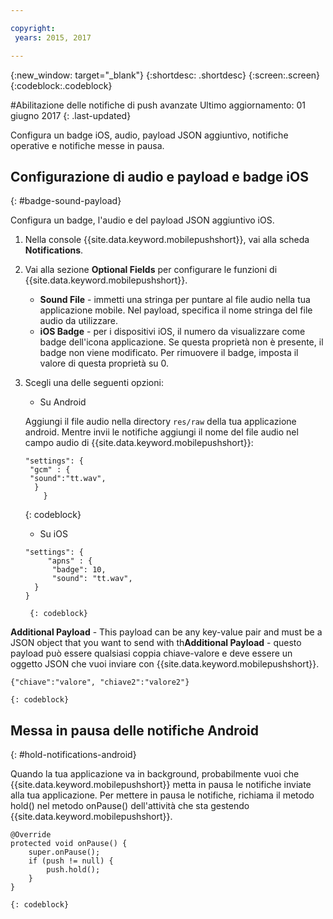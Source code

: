 ```yaml
---

copyright:
 years: 2015, 2017

---
```


{:new_window: target="_blank"}
{:shortdesc: .shortdesc}
{:screen:.screen}
{:codeblock:.codeblock}

#Abilitazione delle notifiche di push avanzate
Ultimo aggiornamento: 01 giugno 2017
{: .last-updated}

Configura un badge iOS, audio, payload JSON aggiuntivo, notifiche operative e notifiche messe in pausa.

## Configurazione di audio e payload e badge iOS
{: #badge-sound-payload}

Configura un badge, l'audio e del payload JSON aggiuntivo iOS.

1. Nella console {{site.data.keyword.mobilepushshort}}, vai alla scheda **Notifications**.
2. Vai alla sezione **Optional Fields** per configurare le funzioni di {{site.data.keyword.mobilepushshort}}. 
	- **Sound File** - immetti una stringa per puntare al file audio nella tua applicazione mobile. Nel payload, specifica
                            il nome stringa del file audio da utilizzare.
	- **iOS Badge** - per i dispositivi iOS, il numero da visualizzare come badge dell'icona
                            applicazione. Se questa proprietà
                            non è presente, il badge non viene modificato. Per rimuovere il badge, imposta
                            il valore di questa proprietà su 0.
3. Scegli una delle seguenti opzioni:	
	- Su Android

 	Aggiungi il file audio nella directory `res/raw` della tua applicazione android. Mentre invii le notifiche aggiungi il nome del file audio nel campo audio di {{site.data.keyword.mobilepushshort}}:

	```
	"settings": {
     "gcm" : {
     "sound":"tt.wav",
	  }
		}  
	```	
	{: codeblock}	
	
	- Su iOS

	```
	"settings": {
	     "apns" : {
	      "badge": 10,
	      "sound": "tt.wav",
	  }
	}
	``` 
		{: codeblock}
		
**Additional Payload** - This payload can be any key-value pair and must be a JSON object that you want to send with th**Additional Payload** - questo payload può essere qualsiasi coppia chiave-valore e deve essere un oggetto JSON che vuoi inviare con {{site.data.keyword.mobilepushshort}}.

```
{"chiave":"valore", "chiave2":"valore2"}
```
	{: codeblock}

## Messa in pausa delle notifiche Android 
{: #hold-notifications-android}

Quando la tua applicazione va in background, probabilmente vuoi che {{site.data.keyword.mobilepushshort}} metta in pausa le notifiche inviate alla tua applicazione. Per mettere in pausa le notifiche, richiama il metodo hold() nel metodo onPause() dell'attività che sta gestendo {{site.data.keyword.mobilepushshort}}.

```
@Override
protected void onPause() {
    super.onPause();
    if (push != null) {
        push.hold();
    }
} 
```
	{: codeblock}

    
